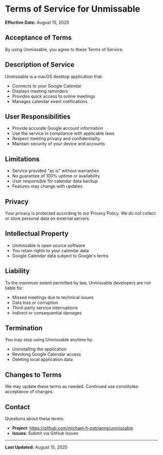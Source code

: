 # Terms of Service for Unmissable

**Effective Date:** August 15, 2025

## Acceptance of Terms

By using Unmissable, you agree to these Terms of Service.

## Description of Service

Unmissable is a macOS desktop application that:
- Connects to your Google Calendar
- Displays meeting reminders
- Provides quick access to online meetings
- Manages calendar event notifications

## User Responsibilities

- Provide accurate Google account information
- Use the service in compliance with applicable laws
- Respect meeting privacy and confidentiality
- Maintain security of your device and accounts

## Limitations

- Service provided "as is" without warranties
- No guarantee of 100% uptime or availability
- User responsible for calendar data backup
- Features may change with updates

## Privacy

Your privacy is protected according to our Privacy Policy. We do not collect or store personal data on external servers.

## Intellectual Property

- Unmissable is open source software
- You retain rights to your calendar data
- Google Calendar data subject to Google's terms

## Liability

To the maximum extent permitted by law, Unmissable developers are not liable for:
- Missed meetings due to technical issues
- Data loss or corruption
- Third-party service interruptions
- Indirect or consequential damages

## Termination

You may stop using Unmissable anytime by:
- Uninstalling the application
- Revoking Google Calendar access
- Deleting local application data

## Changes to Terms

We may update these terms as needed. Continued use constitutes acceptance of changes.

## Contact

Questions about these terms:

- **Project**: <https://github.com/michael-h-patrianna/unmissable>
- **Issues**: Submit via GitHub Issues

---

**Last Updated:** August 15, 2025
